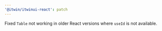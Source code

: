 ```yaml
---
'@itwin/itwinui-react': patch
---
```


Fixed `Table` not working in older React versions where `useId` is not available.
